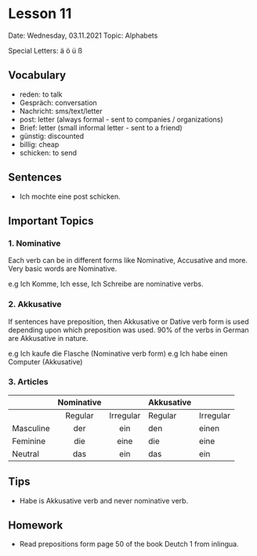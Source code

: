 # Lesson 11

Date: Wednesday, 03.11.2021
Topic: Alphabets

Special Letters: ä ö ü ß

## Vocabulary

- reden: to talk
- Gespräch: conversation
- Nachricht: sms/text/letter
- post: letter (always formal - sent to companies / organizations)
- Brief: letter (small informal letter - sent to a friend)
- günstig: discounted
- billig: cheap
- schicken: to send

## Sentences

- Ich mochte eine post schicken.

## Important Topics

### 1. Nominative

Each verb can be in different forms like Nominative, Accusative and more. Very basic words are Nominative.

e.g Ich Komme, Ich esse, Ich Schreibe are nominative verbs.

### 2. Akkusative

If sentences have preposition, then Akkusative or Dative verb form is used depending upon which preposition was used. 90% of the verbs in German are Akkusative in nature.

e.g Ich kaufe die Flasche (Nominative verb form)
e.g Ich habe einen Computer (Akkusative)

### 3. Articles

|           | Nominative |           | Akkusative |           |
| :-------- | :--------: | :-------: | :--------- | :-------- |
|           |  Regular   | Irregular | Regular    | Irregular |
| Masculine |    der     |    ein    | den        | einen     |
| Feminine  |    die     |   eine    | die        | eine      |
| Neutral   |    das     |    ein    | das        | ein       |

## Tips

- Habe is Akkusative verb and never nominative verb.

## Homework

- Read prepositions form page 50 of the book Deutch 1 from inlingua.
